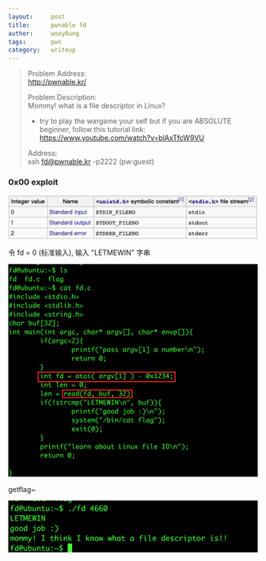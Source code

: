 ```yaml
---
layout:     post
title:      pwnable fd
author:     wooy0ung
tags: 		pwn
category:  	writeup
---
```



>Problem Address:  
>http://pwnable.kr/  
>  
>Problem Description:  
>Mommy! what is a file descriptor in Linux?  
>  
>* try to play the wargame your self but if you are ABSOLUTE beginner, follow this tutorial link: https://www.youtube.com/watch?v=blAxTfcW9VU  
>  
>Address:  
>ssh fd@pwnable.kr -p2222 (pw:guest)  
<!-- more -->


### 0x00 exploit

![](/assets/img/writeup/pwn/2017-08-13-pwnable-fd/0x00.png)

令 fd = 0 (标准输入), 输入 "LETMEWIN" 字串

![](/assets/img/writeup/pwn/2017-08-13-pwnable-fd/0x01.png)

getflag~

![](/assets/img/writeup/pwn/2017-08-13-pwnable-fd/0x02.png)